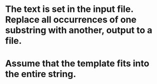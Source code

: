 # The text is set in the input file. Replace all occurrences of one substring with another, output to a file.
# Assume that the template fits into the entire string.
